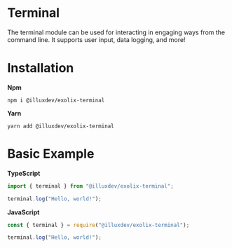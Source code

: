 # Terminal
The terminal module can be used for interacting in engaging ways from the command line. It supports user input, data logging, and more!

# Installation
**Npm**
```
npm i @illuxdev/exolix-terminal
```

**Yarn**
```
yarn add @illuxdev/exolix-terminal
```

# Basic Example
**TypeScript**
```ts
import { terminal } from "@illuxdev/exolix-terminal";

terminal.log("Hello, world!");
```

**JavaScript**
```js
const { terminal } = require("@illuxdev/exolix-terminal");

terminal.log("Hello, world!");
```
